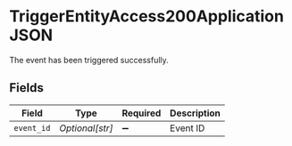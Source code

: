 # TriggerEntityAccess200ApplicationJSON

The event has been triggered successfully.


## Fields

| Field              | Type               | Required           | Description        |
| ------------------ | ------------------ | ------------------ | ------------------ |
| `event_id`         | *Optional[str]*    | :heavy_minus_sign: | Event ID           |